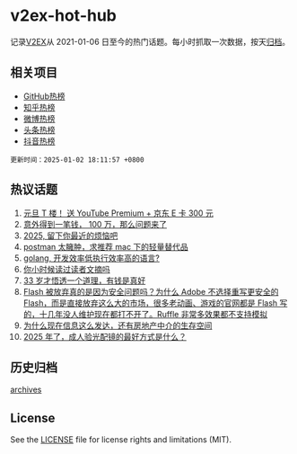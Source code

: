 # v2ex-hot-hub

 记录[V2EX](https://www.v2ex.com/)从 2021-01-06 日至今的热门话题。每小时抓取一次数据，按天[归档](archives)。
 
 ## 相关项目

- [GitHub热榜](https://github.com/lonnyzhang423/github-hot-hub)
- [知乎热榜](https://github.com/lonnyzhang423/zhihu-hot-hub)
- [微博热榜](https://github.com/lonnyzhang423/weibo-hot-hub)
- [头条热榜](https://github.com/lonnyzhang423/toutiao-hot-hub)
- [抖音热榜](https://github.com/lonnyzhang423/douyin-hot-hub)


 `更新时间：2025-01-02 18:11:57 +0800`

## 热议话题

1. [元旦 T 楼！ 送 YouTube Premium + 京东 E 卡 300 元](https://www.v2ex.com/t/1101831)
1. [意外得到一笔钱， 100 万，那么问题来了](https://www.v2ex.com/t/1101896)
1. [2025, 留下你最近的烦恼吧](https://www.v2ex.com/t/1101874)
1. [postman 太臃肿，求推荐 mac 下的轻量替代品](https://www.v2ex.com/t/1101928)
1. [golang, 开发效率低执行效率高的语言?](https://www.v2ex.com/t/1101972)
1. [你小时候读过读者文摘吗](https://www.v2ex.com/t/1101848)
1. [33 岁才悟透一个道理，有钱是真好](https://www.v2ex.com/t/1101991)
1. [Flash 被放弃真的是因为安全问题吗？为什么 Adobe 不选择重写更安全的 Flash，而是直接放弃这么大的市场，很多老动画、游戏的官网都是 Flash 写的，十几年没人维护现在都打不开了。Ruffle 非常多效果都不支持模拟](https://www.v2ex.com/t/1101870)
1. [为什么现在信息这么发达，还有房地产中介的生存空间](https://www.v2ex.com/t/1101882)
1. [2025 年了，成人验光配镜的最好方式是什么？](https://www.v2ex.com/t/1101916)

## 历史归档

[archives](archives)

## License

See the [LICENSE](LICENSE) file for license rights and limitations (MIT).
